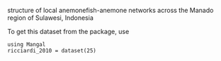 structure of local anemonefish-anemone networks across the Manado region of Sulawesi, Indonesia

To get this dataset from the package, use

    using Mangal
    ricciardi_2010 = dataset(25)

